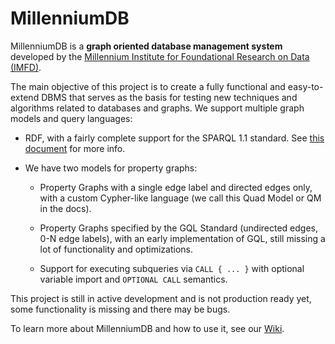 # MillenniumDB

MillenniumDB is a **graph oriented database management system** developed by the [Millennium Institute for Foundational Research on Data (IMFD)](https://imfd.cl/).

The main objective of this project is to create a fully functional and easy-to-extend DBMS that serves as the basis for testing new techniques and algorithms related to databases and graphs. We support multiple graph models and query languages:

- RDF, with a fairly complete support for the SPARQL 1.1 standard. See [this document](https://github.com/MillenniumDB/MillenniumDB/wiki/SPARQL-Implementation-Status) for more info.
- We have two models for property graphs:

  - Property Graphs with a single edge label and directed edges only, with a custom Cypher-like language (we call this Quad Model or QM in the docs).

  - Property Graphs specified by the GQL Standard (undirected edges, 0-N edge labels), with an early implementation of GQL, still missing a lot of functionality and optimizations.
  - Support for executing subqueries via `CALL { ... }` with optional variable import and `OPTIONAL CALL` semantics.

This project is still in active development and is not production ready yet, some functionality is missing and there may be bugs.

To learn more about MillenniumDB and how to use it, see our [Wiki](https://github.com/MillenniumDB/MillenniumDB/wiki).

